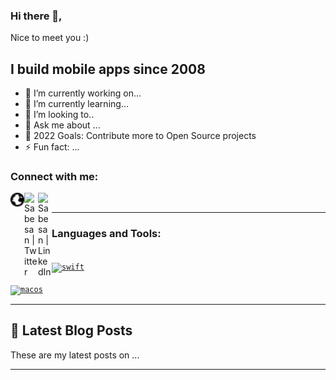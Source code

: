 <!--
**marciomeschini/marciomeschini** is a ✨ _special_ ✨ repository because its `README.md` (this file) appears on your GitHub profile.

Here are some ideas to get you started:

- 🔭 I’m currently working on ...
- 🌱 I’m currently learning ...
- 👯 I’m looking to collaborate on ...
- 🤔 I’m looking for help with ...
- 💬 Ask me about ...
- 📫 How to reach me: ...
- 😄 Pronouns: ...
- ⚡ Fun fact: ...
-->

### Hi there 👋,

Nice to meet you :)

## I build mobile apps since 2008

- 🔭 I’m currently working on...
- 🌱 I’m currently learning...
- 👯 I’m looking to..
- 💬 Ask me about ...
- 🥅 2022 Goals: Contribute more to Open Source projects
- ⚡ Fun fact: ...

### Connect with me:

[<img align="left" alt="Sabesan" width="22px" src="https://raw.githubusercontent.com/iconic/open-iconic/master/svg/globe.svg" />][website]
[<img align="left" alt="Sabesan | Twitter" width="22px" src="https://cdn.jsdelivr.net/npm/simple-icons@v3/icons/twitter.svg" />][twitter]
[<img align="left" alt="Sabesan | LinkedIn" width="22px" src="https://cdn.jsdelivr.net/npm/simple-icons@v3/icons/linkedin.svg" />][linkedin]

<br />

---

### Languages and Tools:

[<code>
<img alt="swift" width="26px" src="https://img.icons8.com/color/240/000000/swift.png">
</code>](https://www.swift.org/)
[<code>
<img alt="macos" width="26px" src="https://img.icons8.com/officel/160/000000/mac-logo.png">
</code>](https://developer.apple.com/macos/)

---

## 📝 Latest Blog Posts

These are my latest posts on ...

---

[website]: https://marciomeschini.github.io/
[twitter]: https://twitter.com/marciomeschini
[linkedin]: https://www.linkedin.com/in/marcomeschini/
